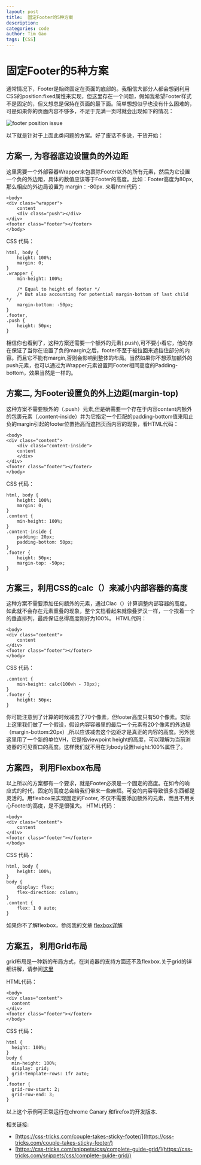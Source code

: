 ```yaml
---
layout: post
title:  固定Footer的5种方案
description: 
categories: code
author: Tim Gao
tags: [CSS]
---
```


# 固定Footer的5种方案

通常情况下，Footer是始终固定在页面的底部的。我相信大部分人都会想到利用CSS的position:fixed属性来实现，但这里存在一个问题，假如我希望Footer样式不是固定的，但又想总是保持在页面的最下面。简单想想似乎也没有什么困难的，可是如果你的页面内容不够多，不足于充满一页时就会出现如下的情况：

  ![footer position issue]({{site.baseurl}}/assets/img/footer_issue.jpg) 

以下就是针对于上面此类问题的方案。好了废话不多说，干货开始：

## 方案一, 为容器底边设置负的外边距

这里需要一个外部容器Wrapper来包裹除Footer以外的所有元素，然后为它设置一个负的外边距，具体的数值应该等于Footer的高度。比如：Footer高度为80px,那么相应的外边局设置为 margin：-80px. 来看html代码：

    <body>
    <div class="wrapper">
        content
        <div class="push"></div>
    </div>
    <footer class="footer"></footer>
    </body>

CSS 代码：

    html, body {
        height: 100%;
        margin: 0;
    }
    .wrapper {
        min-height: 100%;

        /* Equal to height of footer */
        /* But also accounting for potential margin-bottom of last child */
        margin-bottom: -50px;
    }
    .footer,
    .push {
        height: 50px;
    }

相信你也看到了，这种方案还需要一个额外的元素(.push),可不要小看它，他的存在保证了当你在设置了负的margin之后，footer不至于被拉回来遮挡住部分的内容。而且它不能有margin,否则会影响到整体的布局。当然如果你不想添加额外的push元素，也可以通过为Wrapper元素设置同Footer相同高度的Padding-bottom，效果当然是一样的。

## 方案二, 为Footer设置负的外上边距(margin-top)

这种方案不需要额外的（.push）元素,但是确需要一个存在于内容content内额外的包裹元素（.content-inside）并为它指定一个匹配的padding-bottom值来阻止负的margin引起的footer位置抬高而遮挡页面内容的现象，看HTML代码：

    <body>
    <div class="content">
        <div class="content-inside">
        content
        </div>
    </div>
    <footer class="footer"></footer>
    </body>

CSS 代码：

    html, body {
        height: 100%;
        margin: 0;
    }
    .content {
        min-height: 100%;
    }
    .content-inside {
        padding: 20px;
        padding-bottom: 50px;
    }
    .footer {
        height: 50px;
        margin-top: -50px;
    }

## 方案三，利用CSS的calc（）来减小内部容器的高度

这种方案不需要添加任何额外的元素，通过Clac（）计算调整内部容器的高度。如此就不会存在元素重叠的现象，整个文档看起来就像叠罗汉一样，一个挨着一个的垂直排列，最终保证总得高度刚好为100%。 HTML代码：

    <body>
    <div class="content">
        content
    </div>
    <footer class="footer"></footer>
    </body>

CSS 代码：

    .content {
        min-height: calc(100vh - 70px);
    }
    .footer {
        height: 50px;
    }

你可能注意到了计算的时候减去了70个像素，但footer高度只有50个像素。实际上这里我们做了一个假设，假设内容容器里的最后一个元素有20个像素的外边局（margin-bottom:20px）,所以应该减去这个边距才是真正的内容的高度。另外我这里用了一个新的单位VH，它是指viewpoint height的高度，可以理解为当前浏览器的可见窗口的高度。这样我们就不用在为body设置height:100%属性了。

## 方案四， 利用Flexbox布局

以上所以的方案都有一个要求，就是Footer必须是一个固定的高度。在如今的响应式的时代，固定的高度总会给我们带来一些麻烦。可变的内容导致很多东西都是灵活的。用flexbox来实现固定的Footer, 不仅不需要添加额外的元素，而且不用关心Footer的高度，是不是很强大。 HTML代码：

    <body>
    <div class="content">
        content
    </div>
    <footer class="footer"></footer>
    </body>

CSS 代码：

    html, body {
        height: 100%;
    }
    body {
        display: flex;
        flex-direction: column;
    }
    .content {
        flex: 1 0 auto;
    }

如果你不了解flexbox，参阅我的文章 [flexbox详解](/2017-07-15/flexbox)

## 方案五， 利用Grid布局

grid布局是一种新的布局方式，在浏览器的支持方面还不及flexbox.关于grid的详细讲解，请参阅[这里](https://css-tricks.com/snippets/css/complete-guide-grid/)

HTML代码：
    
    <body>
    <div class="content">
      content
    </div>
    <footer class="footer"></footer>
    </body>
  
CSS 代码：

    html {
      height: 100%;
    }
    body {
      min-height: 100%;
      display: grid;
      grid-template-rows: 1fr auto;
    }
    .footer {
      grid-row-start: 2;
      grid-row-end: 3;
    }

以上这个示例可正常运行在chrome Canary 和firefox的开发版本.

相关链接: 
+ [https://css-tricks.com/couple-takes-sticky-footer/](https://css-tricks.com/couple-takes-sticky-footer/)
+ [https://css-tricks.com/snippets/css/complete-guide-grid/](https://css-tricks.com/snippets/css/complete-guide-grid/)